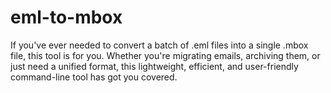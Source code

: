# eml-to-mbox
If you've ever needed to convert a batch of .eml files into a single .mbox file, this tool is for you. Whether you're migrating emails, archiving them, or just need a unified format, this lightweight, efficient, and user-friendly command-line tool has got you covered.
